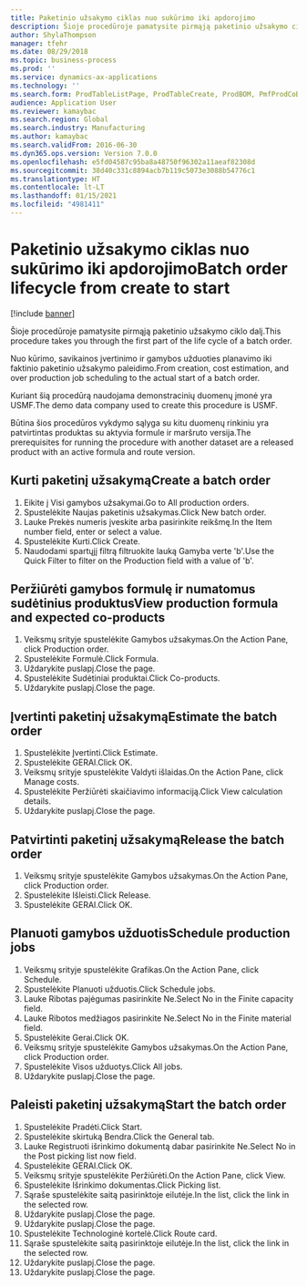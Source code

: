 ```yaml
---
title: Paketinio užsakymo ciklas nuo sukūrimo iki apdorojimo
description: Šioje procedūroje pamatysite pirmąją paketinio užsakymo ciklo dalį.
author: ShylaThompson
manager: tfehr
ms.date: 08/29/2018
ms.topic: business-process
ms.prod: ''
ms.service: dynamics-ax-applications
ms.technology: ''
ms.search.form: ProdTableListPage, ProdTableCreate, ProdBOM, PmfProdCoBy, ProdParmCostEstimation, ProdCalcTrans, ProdParmRelease, ProdSchedule, ProdRouteJob, ProdParmStartUp, ProdJournalTransBOM, ProdJournalTransRoute
audience: Application User
ms.reviewer: kamaybac
ms.search.region: Global
ms.search.industry: Manufacturing
ms.author: kamaybac
ms.search.validFrom: 2016-06-30
ms.dyn365.ops.version: Version 7.0.0
ms.openlocfilehash: e5fd04587c95ba8a48750f96302a11aeaf82308d
ms.sourcegitcommit: 38d40c331c8894acb7b119c5073e3088b54776c1
ms.translationtype: HT
ms.contentlocale: lt-LT
ms.lasthandoff: 01/15/2021
ms.locfileid: "4981411"
---
```

# <a name="batch-order-lifecycle-from-create-to-start"></a><span data-ttu-id="8e7fb-103">Paketinio užsakymo ciklas nuo sukūrimo iki apdorojimo</span><span class="sxs-lookup"><span data-stu-id="8e7fb-103">Batch order lifecycle from create to start</span></span>

[!include [banner](../../includes/banner.md)]

<span data-ttu-id="8e7fb-104">Šioje procedūroje pamatysite pirmąją paketinio užsakymo ciklo dalį.</span><span class="sxs-lookup"><span data-stu-id="8e7fb-104">This procedure takes you through the first part of the life cycle of a batch order.</span></span>

<span data-ttu-id="8e7fb-105">Nuo kūrimo, savikainos įvertinimo ir gamybos užduoties planavimo iki faktinio paketinio užsakymo paleidimo.</span><span class="sxs-lookup"><span data-stu-id="8e7fb-105">From creation, cost estimation, and over production job scheduling to the actual start of a batch order.</span></span>



<span data-ttu-id="8e7fb-106">Kuriant šią procedūrą naudojama demonstracinių duomenų įmonė yra USMF.</span><span class="sxs-lookup"><span data-stu-id="8e7fb-106">The demo data company used to create this procedure is USMF.</span></span> 



<span data-ttu-id="8e7fb-107">Būtina šios procedūros vykdymo sąlyga su kitu duomenų rinkiniu yra patvirtintas produktas su aktyvia formule ir maršruto versija.</span><span class="sxs-lookup"><span data-stu-id="8e7fb-107">The prerequisites for running the procedure with another dataset are a released product with an active formula and route version.</span></span>


## <a name="create-a-batch-order"></a><span data-ttu-id="8e7fb-108">Kurti paketinį užsakymą</span><span class="sxs-lookup"><span data-stu-id="8e7fb-108">Create a batch order</span></span>
1. <span data-ttu-id="8e7fb-109">Eikite į Visi gamybos užsakymai.</span><span class="sxs-lookup"><span data-stu-id="8e7fb-109">Go to All production orders.</span></span>
2. <span data-ttu-id="8e7fb-110">Spustelėkite Naujas paketinis užsakymas.</span><span class="sxs-lookup"><span data-stu-id="8e7fb-110">Click New batch order.</span></span>
3. <span data-ttu-id="8e7fb-111">Lauke Prekės numeris įveskite arba pasirinkite reikšmę.</span><span class="sxs-lookup"><span data-stu-id="8e7fb-111">In the Item number field, enter or select a value.</span></span>
4. <span data-ttu-id="8e7fb-112">Spustelėkite Kurti.</span><span class="sxs-lookup"><span data-stu-id="8e7fb-112">Click Create.</span></span>
5. <span data-ttu-id="8e7fb-113">Naudodami spartųjį filtrą filtruokite lauką Gamyba verte 'b'.</span><span class="sxs-lookup"><span data-stu-id="8e7fb-113">Use the Quick Filter to filter on the Production field with a value of 'b'.</span></span>

## <a name="view-production-formula-and-expected-co-products"></a><span data-ttu-id="8e7fb-114">Peržiūrėti gamybos formulę ir numatomus sudėtinius produktus</span><span class="sxs-lookup"><span data-stu-id="8e7fb-114">View production formula and expected co-products</span></span>
1. <span data-ttu-id="8e7fb-115">Veiksmų srityje spustelėkite Gamybos užsakymas.</span><span class="sxs-lookup"><span data-stu-id="8e7fb-115">On the Action Pane, click Production order.</span></span>
2. <span data-ttu-id="8e7fb-116">Spustelėkite Formulė.</span><span class="sxs-lookup"><span data-stu-id="8e7fb-116">Click Formula.</span></span>
3. <span data-ttu-id="8e7fb-117">Uždarykite puslapį.</span><span class="sxs-lookup"><span data-stu-id="8e7fb-117">Close the page.</span></span>
4. <span data-ttu-id="8e7fb-118">Spustelėkite Sudėtiniai produktai.</span><span class="sxs-lookup"><span data-stu-id="8e7fb-118">Click Co-products.</span></span>
5. <span data-ttu-id="8e7fb-119">Uždarykite puslapį.</span><span class="sxs-lookup"><span data-stu-id="8e7fb-119">Close the page.</span></span>

## <a name="estimate-the-batch-order"></a><span data-ttu-id="8e7fb-120">Įvertinti paketinį užsakymą</span><span class="sxs-lookup"><span data-stu-id="8e7fb-120">Estimate the batch order</span></span>
1. <span data-ttu-id="8e7fb-121">Spustelėkite Įvertinti.</span><span class="sxs-lookup"><span data-stu-id="8e7fb-121">Click Estimate.</span></span>
2. <span data-ttu-id="8e7fb-122">Spustelėkite GERAI.</span><span class="sxs-lookup"><span data-stu-id="8e7fb-122">Click OK.</span></span>
3. <span data-ttu-id="8e7fb-123">Veiksmų srityje spustelėkite Valdyti išlaidas.</span><span class="sxs-lookup"><span data-stu-id="8e7fb-123">On the Action Pane, click Manage costs.</span></span>
4. <span data-ttu-id="8e7fb-124">Spustelėkite Peržiūrėti skaičiavimo informaciją.</span><span class="sxs-lookup"><span data-stu-id="8e7fb-124">Click View calculation details.</span></span>
5. <span data-ttu-id="8e7fb-125">Uždarykite puslapį.</span><span class="sxs-lookup"><span data-stu-id="8e7fb-125">Close the page.</span></span>

## <a name="release-the-batch-order"></a><span data-ttu-id="8e7fb-126">Patvirtinti paketinį užsakymą</span><span class="sxs-lookup"><span data-stu-id="8e7fb-126">Release the batch order</span></span>
1. <span data-ttu-id="8e7fb-127">Veiksmų srityje spustelėkite Gamybos užsakymas.</span><span class="sxs-lookup"><span data-stu-id="8e7fb-127">On the Action Pane, click Production order.</span></span>
2. <span data-ttu-id="8e7fb-128">Spustelėkite Išleisti.</span><span class="sxs-lookup"><span data-stu-id="8e7fb-128">Click Release.</span></span>
3. <span data-ttu-id="8e7fb-129">Spustelėkite GERAI.</span><span class="sxs-lookup"><span data-stu-id="8e7fb-129">Click OK.</span></span>

## <a name="schedule-production-jobs"></a><span data-ttu-id="8e7fb-130">Planuoti gamybos užduotis</span><span class="sxs-lookup"><span data-stu-id="8e7fb-130">Schedule production jobs</span></span>
1. <span data-ttu-id="8e7fb-131">Veiksmų srityje spustelėkite Grafikas.</span><span class="sxs-lookup"><span data-stu-id="8e7fb-131">On the Action Pane, click Schedule.</span></span>
2. <span data-ttu-id="8e7fb-132">Spustelėkite Planuoti užduotis.</span><span class="sxs-lookup"><span data-stu-id="8e7fb-132">Click Schedule jobs.</span></span>
3. <span data-ttu-id="8e7fb-133">Lauke Ribotas pajėgumas pasirinkite Ne.</span><span class="sxs-lookup"><span data-stu-id="8e7fb-133">Select No in the Finite capacity field.</span></span>
4. <span data-ttu-id="8e7fb-134">Lauke Ribotos medžiagos pasirinkite Ne.</span><span class="sxs-lookup"><span data-stu-id="8e7fb-134">Select No in the Finite material field.</span></span>
5. <span data-ttu-id="8e7fb-135">Spustelėkite Gerai.</span><span class="sxs-lookup"><span data-stu-id="8e7fb-135">Click OK.</span></span>
6. <span data-ttu-id="8e7fb-136">Veiksmų srityje spustelėkite Gamybos užsakymas.</span><span class="sxs-lookup"><span data-stu-id="8e7fb-136">On the Action Pane, click Production order.</span></span>
7. <span data-ttu-id="8e7fb-137">Spustelėkite Visos užduotys.</span><span class="sxs-lookup"><span data-stu-id="8e7fb-137">Click All jobs.</span></span>
8. <span data-ttu-id="8e7fb-138">Uždarykite puslapį.</span><span class="sxs-lookup"><span data-stu-id="8e7fb-138">Close the page.</span></span>

## <a name="start-the-batch-order"></a><span data-ttu-id="8e7fb-139">Paleisti paketinį užsakymą</span><span class="sxs-lookup"><span data-stu-id="8e7fb-139">Start the batch order</span></span>
1. <span data-ttu-id="8e7fb-140">Spustelėkite Pradėti.</span><span class="sxs-lookup"><span data-stu-id="8e7fb-140">Click Start.</span></span>
2. <span data-ttu-id="8e7fb-141">Spustelėkite skirtuką Bendra.</span><span class="sxs-lookup"><span data-stu-id="8e7fb-141">Click the General tab.</span></span>
3. <span data-ttu-id="8e7fb-142">Lauke Registruoti išrinkimo dokumentą dabar pasirinkite Ne.</span><span class="sxs-lookup"><span data-stu-id="8e7fb-142">Select No in the Post picking list now field.</span></span>
4. <span data-ttu-id="8e7fb-143">Spustelėkite GERAI.</span><span class="sxs-lookup"><span data-stu-id="8e7fb-143">Click OK.</span></span>
5. <span data-ttu-id="8e7fb-144">Veiksmų srityje spustelėkite Peržiūrėti.</span><span class="sxs-lookup"><span data-stu-id="8e7fb-144">On the Action Pane, click View.</span></span>
6. <span data-ttu-id="8e7fb-145">Spustelėkite Išrinkimo dokumentas.</span><span class="sxs-lookup"><span data-stu-id="8e7fb-145">Click Picking list.</span></span>
7. <span data-ttu-id="8e7fb-146">Sąraše spustelėkite saitą pasirinktoje eilutėje.</span><span class="sxs-lookup"><span data-stu-id="8e7fb-146">In the list, click the link in the selected row.</span></span>
8. <span data-ttu-id="8e7fb-147">Uždarykite puslapį.</span><span class="sxs-lookup"><span data-stu-id="8e7fb-147">Close the page.</span></span>
9. <span data-ttu-id="8e7fb-148">Uždarykite puslapį.</span><span class="sxs-lookup"><span data-stu-id="8e7fb-148">Close the page.</span></span>
10. <span data-ttu-id="8e7fb-149">Spustelėkite Technologinė kortelė.</span><span class="sxs-lookup"><span data-stu-id="8e7fb-149">Click Route card.</span></span>
11. <span data-ttu-id="8e7fb-150">Sąraše spustelėkite saitą pasirinktoje eilutėje.</span><span class="sxs-lookup"><span data-stu-id="8e7fb-150">In the list, click the link in the selected row.</span></span>
12. <span data-ttu-id="8e7fb-151">Uždarykite puslapį.</span><span class="sxs-lookup"><span data-stu-id="8e7fb-151">Close the page.</span></span>
13. <span data-ttu-id="8e7fb-152">Uždarykite puslapį.</span><span class="sxs-lookup"><span data-stu-id="8e7fb-152">Close the page.</span></span>


